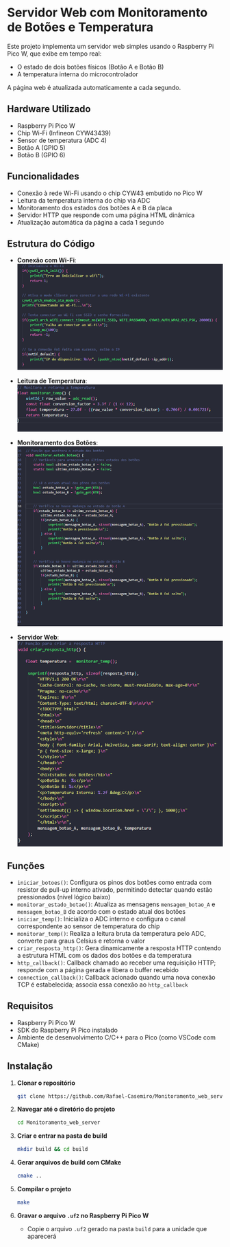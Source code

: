 # Servidor Web com Monitoramento de Botões e Temperatura

Este projeto implementa um servidor web simples usando o Raspberry Pi Pico W, que exibe em tempo real:

- O estado de dois botões físicos (Botão A e Botão B)
- A temperatura interna do microcontrolador

A página web é atualizada automaticamente a cada segundo.

## Hardware Utilizado

- Raspberry Pi Pico W
- Chip Wi-Fi (Infineon CYW43439)
- Sensor de temperatura (ADC 4)
- Botão A (GPIO 5)
- Botão B (GPIO 6)

## Funcionalidades

- Conexão à rede Wi-Fi usando o chip CYW43 embutido no Pico W
- Leitura da temperatura interna do chip via ADC
- Monitoramento dos estados dos botões A e B da placa
- Servidor HTTP que responde com uma página HTML dinâmica
- Atualização automática da página a cada 1 segundo

## Estrutura do Código

- **Conexão com Wi-Fi**:  
  ![Conexão Wi-Fi](img/Config_wifi.png)

- **Leitura de Temperatura**:  
  ![Leitura Temperatura](img/monitoramento_temp.png)

- **Monitoramento dos Botões**:  
  ![Monitoramento Botões](img/Monitoramento_btn.png)

- **Servidor Web**:  
  ![Servidor Web](img/resposta_http01.png)

## Funções

- `iniciar_botoes()`: Configura os pinos dos botões como entrada com resistor de pull-up interno ativado, permitindo detectar quando estão pressionados (nível lógico baixo)
- `monitorar_estado_botao()`: Atualiza as mensagens `mensagem_botao_A` e `mensagem_botao_B` de acordo com o estado atual dos botões
- `iniciar_temp()`: Inicializa o ADC interno e configura o canal correspondente ao sensor de temperatura do chip
- `monitorar_temp()`: Realiza a leitura bruta da temperatura pelo ADC, converte para graus Celsius e retorna o valor
- `criar_resposta_http()`: Gera dinamicamente a resposta HTTP contendo a estrutura HTML com os dados dos botões e da temperatura
- `http_callback()`: Callback chamado ao receber uma requisição HTTP; responde com a página gerada e libera o buffer recebido
- `connection_callback()`: Callback acionado quando uma nova conexão TCP é estabelecida; associa essa conexão ao `http_callback`

## Requisitos

- Raspberry Pi Pico W
- SDK do Raspberry Pi Pico instalado
- Ambiente de desenvolvimento C/C++ para o Pico (como VSCode com CMake)

## Instalação

1. **Clonar o repositório**  
   ```bash
   git clone https://github.com/Rafael-Casemiro/Monitoramento_web_server.git
   ```

2. **Navegar até o diretório do projeto**  
   ```bash
   cd Monitoramento_web_server
   ```

3. **Criar e entrar na pasta de build**  
   ```bash
   mkdir build && cd build
   ```

4. **Gerar arquivos de build com CMake**  
   ```bash
   cmake ..
   ```

5. **Compilar o projeto**  
   ```bash
   make
   ```

6. **Gravar o arquivo `.uf2` no Raspberry Pi Pico W**  
   - Copie o arquivo `.uf2` gerado na pasta `build` para a unidade que aparecerá

